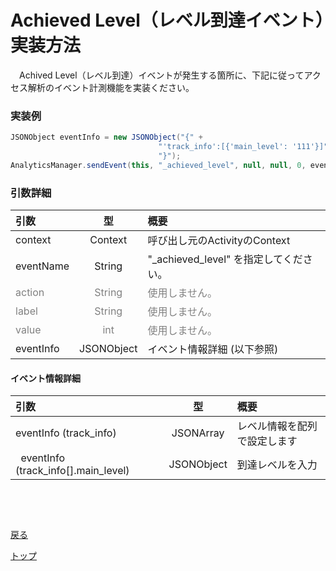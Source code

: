 #	Achieved Level（レベル到達イベント）実装方法

　Achived Level（レベル到達）イベントが発生する箇所に、下記に従ってアクセス解析のイベント計測機能を実装ください。

### 実装例

```java
JSONObject eventInfo = new JSONObject("{" +
                                 "'track_info':[{'main_level': '111'}]" +
                                 "}");
AnalyticsManager.sendEvent(this, "_achieved_level", null, null, 0, eventInfo);
```

### 引数詳細

| 引数 | 型 | 概要 |
|:----------|:-----------:|:------------|
|context|Context|呼び出し元のActivityのContext|
|eventName|String|"\_achieved\_level" を指定してください。|
|<span style="color:grey">action|<span style="color:grey">String|<span style="color:grey">使用しません。|
|<span style="color:grey">label|<span style="color:grey">String|<span style="color:grey">使用しません。|
|<span style="color:grey">value|<span style="color:grey">int|<span style="color:grey">使用しません。|
|eventInfo|JSONObject|イベント情報詳細 (以下参照)|

#### イベント情報詳細

| 引数 | 型 | 概要 |
|:----------|:-----------:|:------------|
|eventInfo (track_info)|JSONArray|レベル情報を配列で設定します|
|&nbsp;&nbsp;eventInfo (track_info[].main_level)|JSONObject|到達レベルを入力|
　　
---
[戻る](/lang/ja//doc/fox_engagement/README.md)

[トップ](/lang/ja/README.md)
